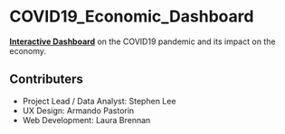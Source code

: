 # COVID19_Economic_Dashboard
[**Interactive Dashboard**](https://stephenlee94.shinyapps.io/COVID19_Economic_Dashboard/) on the COVID19 pandemic and its impact on the economy.

## Contributers

- Project Lead / Data Analyst: Stephen Lee
- UX Design: Armando Pastorin
- Web Development: Laura Brennan
